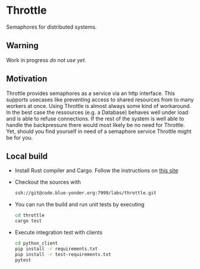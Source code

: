 # Throttle

Semaphores for distributed systems.

## Warning

Work in progress *do not use yet*.

## Motivation

Throttle provides semaphores as a service via an http interface. This supports usecases like preventing access to shared resources from to many workers at once. Using Throttle is almost always some kind of workaround. In the best case the ressources (e.g. a Database) behaves well under load and is able to refuse connections. If the rest of the system is well able to handle the backpressure there would most likely be no need for Throttle. Yet, should you find yourself in need of a semaphore service Throttle might be for you.

## Local build

* Install Rust compiler and Cargo. Follow the instructions on
  [this site](https://www.rust-lang.org/en-US/install.html)
* Checkout the sources with

  ```bash
  ssh://git@code.blue-yonder.org:7999/labs/throttle.git
  ```

* You can run the build and run unit tests by executing

  ```bash
  cd throttle
  cargo test
  ```

* Execute integration test with clients

  ```bash
  cd python_client
  pip install -r requirements.txt
  pip install -r test-requirements.txt
  pytest
  ```
  